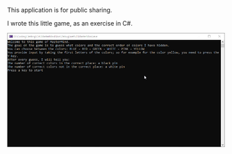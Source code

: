 This application is for public sharing.

I wrote this little game, as an exercise in C#.

![alt text](MasterMind.gif "MasterMind")

